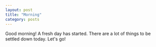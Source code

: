 ```yaml
---
layout: post
title: "Morning"
category: posts
---
```


Good morning! A fresh day has started. There are a lot of things to be
settled down today. Let's go!
